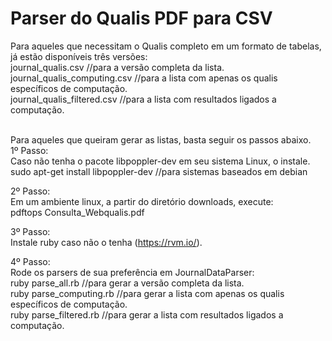 Parser do Qualis PDF para CSV
======================

Para aqueles que necessitam o Qualis completo em um formato de tabelas, já estão disponíveis três versões:<br />
journal_qualis.csv //para a versão completa da lista.<br />
journal_qualis_computing.csv //para a lista com apenas os qualis específicos de computação.<br />
journal_qualis_filtered.csv //para a lista com resultados ligados a computação.<br />
<br />

Para aqueles que queiram gerar as listas, basta seguir os passos abaixo.<br />
1º Passo:<br />
Caso não tenha o pacote libpoppler-dev em seu sistema Linux, o instale.<br />
sudo apt-get install libpoppler-dev //para sistemas baseados em debian

2º Passo:<br />
Em um ambiente linux, a partir do diretório downloads, execute:<br />
pdftops Consulta_Webqualis.pdf

3º Passo:<br />
Instale ruby caso não o tenha (https://rvm.io/).

4º Passo:<br />
Rode os parsers de sua preferência em JournalDataParser:<br />
ruby parse_all.rb //para gerar a versão completa da lista.<br />
ruby parse_computing.rb //para gerar a lista com apenas os qualis específicos de computação.<br />
ruby parse_filtered.rb //para gerar a lista com resultados ligados a computação.

